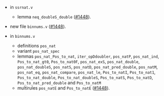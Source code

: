 - in `ssrnat.v`
  + lemma `neq_doubleS_double`
    ([#1448](https://github.com/math-comp/math-comp/pull/1448)).

- new file `binnums.v`
  ([#1448](https://github.com/math-comp/math-comp/pull/1448)).

- in `binnums.v`
  + definitions `pos_nat`
  + variant `pos_nat_spec`
  + lemmas `pos_nat_Pos_to_nat`, `iter_opDdoubler`, `pos_natP`,
    `pos_nat_ind`, `Pos_to_nat_gt0`, `Pos_to_nat0F`, `pos_nat_exS`,
    `pos_nat_double`, `pos_nat_doubleS`, `pos_natS`, `pos_natD`,
    `pos_nat_pred_double`, `pos_natM`, `pos_nat_eq`,
    `pos_nat_compare`, `pos_nat_le`, `Pos_to_natI`, `Pos_to_nat1`,
    `Pos_to_nat_double`, `Pos_to_nat_doubleS`, `Pos_to_natS`,
    `Pos_to_natD`, `Pos_to_nat_pred_double` and `Pos_to_natM`
  + multirules `pos_natE` and `Pos_to_natE`
    ([#1448](https://github.com/math-comp/math-comp/pull/1448)).
